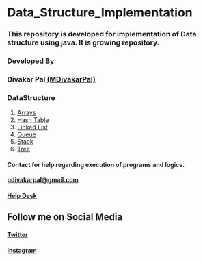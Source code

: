 # Data_Structure_Implementation
<h3>
This repository is developed for implementation of Data structure using java. It is growing repository.
</h3>
<h3>Developed By</h3> 
<h3>Divakar Pal <a href="https://github.com/MDivakarPal">(MDivakarPal)</a></h3>
<h3>DataStructure</h3>
<ol>
  <li>  <a href="https://github.com/MDivakarPal/Data_Structure_Implementation/tree/master/Data_Structure/Array">Arrays</a></li>
  <li> <a href="https://github.com/MDivakarPal/Data_Structure_Implementation/tree/master/Data_Structure/HashTable">Hash Table</a></li>
   <li> <a href="https://github.com/MDivakarPal/Data_Structure_Implementation/tree/master/Data_Structure/Linked_List">Linked List</a></li>
  <li> <a href="https://github.com/MDivakarPal/Data_Structure_Implementation/tree/master/Data_Structure/Queue">Queue</a></li>
   <li> <a href="https://github.com/MDivakarPal/Data_Structure_Implementation/tree/master/Data_Structure/Stack">Stack</a></li>
     <li> <a href="https://github.com/MDivakarPal/Data_Structure_Implementation/tree/master/Data_Structure/Tree">Tree</a></li>
  </ol>
<h4>Contact for help regarding execution of programs and logics.</h4> 
<b><a href="https://mail.google.com/mail/u/1/#inbox?compose=VpCqJbPWSnzGvNkrQRMNcGvhqXHNQGGlnWRprSwjPqsRKsZtXNRSsWpwLCnjwNmJTPGxBGq">pdivakarpal@gmail.com</a></b>
<h4><a href="https://docs.google.com/forms/d/e/1FAIpQLSeT3cVPGKTGGD7Kln8Yxy5sykAtxC98U05jHiZJeSugyxiokA/viewform?usp=sf_link" target="_blank">Help Desk</a></h4>

<h2>Follow me on Social Media</h2>
<h4><a href="https://twitter.com/MDivakarPal">Twitter</a></h4>
<h4><a href="https://www.instagram.com/mdivakarpal/">Instagram</a></h4>


